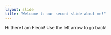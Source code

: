 ```yaml
---
layout: slide
title: "Welcome to our second slide about me!"
---
```

Hi there I am Fleoid!
Use the left arrow to go back!
